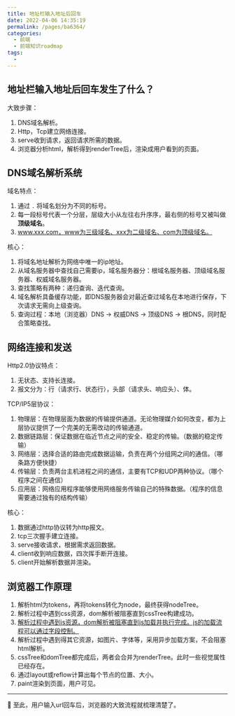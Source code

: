 ```yaml
---
title: 地址栏输入地址后回车
date: 2022-04-06 14:35:19
permalink: /pages/ba6364/
categories:
  - 前端
  - 前端知识roadmap
tags:
  - 
---
```

## 地址栏输入地址后回车发生了什么？

大致步骤：
1. DNS域名解析。
2. Http，Tcp建立网络连接。
3. serve收到请求，返回请求所需的数据。
4. 浏览器分析html，解析得到renderTree后，渲染成用户看到的页面。

## DNS域名解析系统

域名特点：
1. 通过 `.` 将域名划分为不同的标号。
2. 每一段标号代表一个分层，层级大小从左往右升序序，最右侧的标号又被叫做 **顶级域名**。
3. www.xxx.com，www为三级域名、xxx为二级域名、com为顶级域名。

核心：
1. 将域名地址解析为网络中唯一的ip地址。
2. 从域名服务器中查找自己需要ip，域名服务器分：根域名服务器、顶级域名服务器、权威域名服务器。
3. 查找策略有两种：递归查询、迭代查询。
4. 域名解析具备缓存功能，即DNS服务器会对最近查过域名在本地进行保存，下次请求无需向上级查询。
5. 查询过程：本地（浏览器）DNS -> 权威DNS -> 顶级DNS -> 根DNS，同时配合策略查找。

## 网络连接和发送

Http2.0协议特点：
1. 无状态、支持长连接。
2. 报文分为：行（请求行、状态行），头部（请求头、响应头）、体。

TCP/IP5层协议：
1. 物理层：在物理层面为数据的传输提供通道。无论物理媒介如何改变，都为上层协议提供了一个完美的无需改动的传输通道。
2. 数据链路层：保证数据在临近节点之间的安全、稳定的传输。（数据的稳定传输）
3. 网络层：选择合适的路由完成数据运输，负责在两个分组网之间的通信。（哪条路方便快捷）
4. 传输层：负责两台主机进程之间的通信，主要有TCP和UDP两种协议。（哪个程序之间在通信）
5. 应用层：网络应用程序能够使用网络服务传输自己的特殊数据。（程序的信息需要通过独有的结构传输）

核心：
1. 数据通过http协议转为http报文。
2. tcp三次握手建立连接。
3. serve接收请求，根据需求返回数据。
4. client收到响应数据，四次挥手断开连接。
5. client开始解析数据并渲染。

## 浏览器工作原理

1. 解析html为tokens，再将tokens转化为node，最终获得nodeTree。
2. 解析过程中遇到css资源，dom解析被阻塞直到cssTree构建成功。
3. [解析过程中遇到js资源，dom解析被阻塞直到js加载并执行完成。js的加载流程可以通过字段控制。](./02.js的加载机制之defer和async.md)
4. 解析过程中遇到得其它资源，如图片、字体等，采用异步加载方案，不会阻塞html解析。
5. cssTree和domTree都完成后，两者会合并为renderTree。此时一些视觉属性已经存在。
6. 通过layout或reflow计算出每个节点的位置、大小。
7. paint渲染到页面，用户可见。

---

:tada: 至此，用户输入url回车后，浏览器的大致流程就梳理清楚了。
